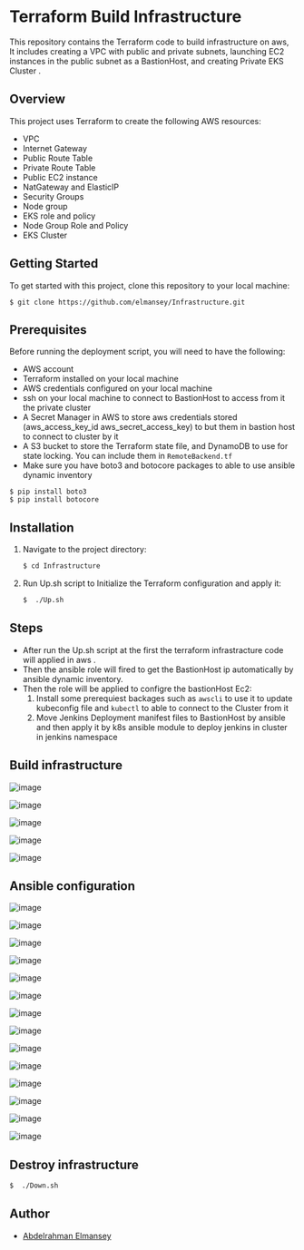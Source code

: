 # Terraform Build Infrastructure 

This repository contains the Terraform code to build infrastructure on aws, It includes creating a VPC with public and private subnets, launching EC2 instances in the public subnet as a BastionHost, and creating Private EKS Cluster .


## Overview

This project uses Terraform to create the following AWS resources:

- VPC
- Internet Gateway
- Public Route Table
- Private Route Table
- Public EC2 instance
- NatGateway and ElasticIP 
- Security Groups 
- Node group
- EKS role and policy 
- Node Group Role and Policy 
- EKS Cluster

## Getting Started

To get started with this project, clone this repository to your local machine:

```
$ git clone https://github.com/elmansey/Infrastructure.git
```

## Prerequisites

Before running the deployment script, you will need to have the following:

- AWS account
- Terraform installed on your local machine
- AWS credentials configured on your local machine
- ssh on your local machine to connect to BastionHost to access from it the private cluster
- A Secret Manager in AWS to store aws credentials stored                                   (aws_access_key_id aws_secret_access_key) to but them in bastion host to connect to cluster by it 
- A S3 bucket to store the Terraform state file, and DynamoDB to use for state locking. You can include them in `RemoteBackend.tf`
- Make sure you have boto3 and botocore packages to able to use ansible dynamic inventory 
```
$ pip install boto3 
$ pip install botocore 
```
## Installation

1. Navigate to the project directory:

    ```bash
    $ cd Infrastructure 
    ```

2. Run Up.sh script to Initialize the Terraform configuration and apply it:

    ```bash
    $  ./Up.sh
    ```

## Steps 

- After run the Up.sh script at the first the terraform infrastracture code will applied in aws .
- Then the ansible role will fired to get the BastionHost ip automatically by ansible dynamic inventory. 
- Then the role will be applied to configre the bastionHost Ec2:
  1. Install some prerequiest backages such as `awscli` to use it to update kubeconfig file and `kubectl` to able to connect to the Cluster from it
  2. Move Jenkins Deployment manifest files to BastionHost by ansible and then apply it by k8s ansible module to deploy jenkins in cluster in jenkins namespace 

## Build infrastructure
![image](https://github.com/elmansey/Infrastructure/assets/89076648/9590f163-1b07-406f-8f8f-0d61b84b2736)

![image](https://github.com/elmansey/Infrastructure/assets/89076648/a61bf375-ef96-474c-a30d-172a435ad6f1)

![image](https://github.com/elmansey/Infrastructure/assets/89076648/ae8cee4b-48bf-4ec9-b987-1a1f99762c63)

![image](https://github.com/elmansey/Infrastructure/assets/89076648/6f778b65-90c5-4195-acf4-36bc98f22035)

![image](https://github.com/elmansey/Infrastructure/assets/89076648/f459d335-539a-4436-99d3-3167288c29d3)



## Ansible configuration
![image](https://github.com/elmansey/Infrastructure/assets/89076648/9e9a9c71-0cf0-44d9-8b72-e70edc95a254)

![image](https://github.com/elmansey/Infrastructure/assets/89076648/b73a638a-68d4-443a-8f03-45d210aa705e)

![image](https://github.com/elmansey/Infrastructure/assets/89076648/1bfcd901-af1c-4238-98d0-8a2f0f525bfb)

![image](https://github.com/elmansey/Infrastructure/assets/89076648/8a77d6ed-73df-4499-8514-0589566512fa)

![image](https://github.com/elmansey/Infrastructure/assets/89076648/8c505858-c114-4149-ae48-766ac5e41b62)

![image](https://github.com/elmansey/Infrastructure/assets/89076648/4b8bdd21-91a9-41e7-b578-38c814167c88)

![image](https://github.com/elmansey/Infrastructure/assets/89076648/e4847f40-e204-41c1-a59e-446ddb812c08)

![image](https://github.com/elmansey/Infrastructure/assets/89076648/e15d41de-81be-4379-ba76-0f479211f414)

![image](https://github.com/elmansey/Infrastructure/assets/89076648/24864dfa-e986-4bd9-a59f-0e38b462c5c1)

![image](https://github.com/elmansey/Infrastructure/assets/89076648/c03f9c30-2116-44fa-8fe3-9b09d4313496)

![image](https://github.com/elmansey/Infrastructure/assets/89076648/f51d46e8-763d-41a1-85f4-2d41abceca89)

![image](https://github.com/elmansey/Infrastructure/assets/89076648/95ade48e-3f65-4b2b-98fb-aa610e5ddb1c)

![image](https://github.com/elmansey/Infrastructure/assets/89076648/c23ca297-7d48-4647-b45c-7c7ea0165ca4)

![image](https://github.com/elmansey/Infrastructure/assets/89076648/f975319c-6f7c-406c-826c-c4f3f0800874)


## Destroy infrastructure

```bash
$  ./Down.sh
```

## Author

- [Abdelrahman Elmansey ](https://www.linkedin.com/in/abdelrahman-elmansey/)